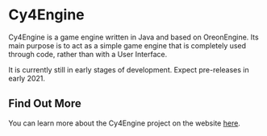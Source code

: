 # Cy4Engine
 
Cy4Engine is a game engine written in Java and based on OreonEngine. Its main purpose is to act as a simple game engine that is completely used through code, rather than with a User Interface.

It is currently still in early stages of development. Expect pre-releases in early 2021.

## Find Out More

You can learn more about the Cy4Engine project on the website <a href="https://cy4shot.github.io/Cy4Engine/">here</a>.

